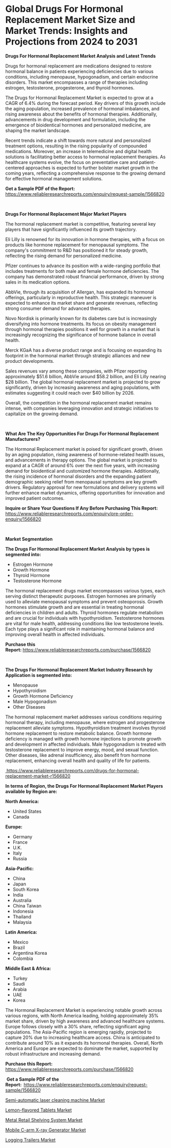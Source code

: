 <p><h1>Global Drugs For Hormonal Replacement Market Size and Market Trends: Insights and Projections from 2024 to 2031</h1></p><p><strong>Drugs For Hormonal Replacement Market Analysis and Latest Trends</strong></p>
<p><p>Drugs for hormonal replacement are medications designed to restore hormonal balance in patients experiencing deficiencies due to various conditions, including menopause, hypogonadism, and certain endocrine disorders. This market encompasses a range of therapies including estrogen, testosterone, progesterone, and thyroid hormones.</p><p>The Drugs for Hormonal Replacement Market is expected to grow at a CAGR of 6.4% during the forecast period. Key drivers of this growth include the aging population, increased prevalence of hormonal imbalances, and rising awareness about the benefits of hormonal therapies. Additionally, advancements in drug development and formulation, including the emergence of bioidentical hormones and personalized medicine, are shaping the market landscape.</p><p>Recent trends indicate a shift towards more natural and personalized treatment options, resulting in the rising popularity of compounded medications. Moreover, an increase in telemedicine and digital health solutions is facilitating better access to hormonal replacement therapies. As healthcare systems evolve, the focus on preventative care and patient-centered approaches is expected to further bolster market growth in the coming years, reflecting a comprehensive response to the growing demand for effective hormonal management solutions.</p></p>
<p><strong>Get a Sample PDF of the Report:&nbsp;</strong> <a href="https://www.reliableresearchreports.com/enquiry/request-sample/1566820">https://www.reliableresearchreports.com/enquiry/request-sample/1566820</a></p>
<p>&nbsp;</p>
<p><strong>Drugs For Hormonal Replacement Major Market Players</strong></p>
<p><p>The hormonal replacement market is competitive, featuring several key players that have significantly influenced its growth trajectory. </p><p>Eli Lilly is renowned for its innovation in hormone therapies, with a focus on products like hormone replacement for menopausal symptoms. The company's commitment to R&D has positioned it for steady growth, reflecting the rising demand for personalized medicine.</p><p>Pfizer continues to advance its position with a wide-ranging portfolio that includes treatments for both male and female hormone deficiencies. The company has demonstrated robust financial performance, driven by strong sales in its medication options.</p><p>AbbVie, through its acquisition of Allergan, has expanded its hormonal offerings, particularly in reproductive health. This strategic maneuver is expected to enhance its market share and generate revenues, reflecting strong consumer demand for advanced therapies.</p><p>Novo Nordisk is primarily known for its diabetes care but is increasingly diversifying into hormone treatments. Its focus on obesity management through hormonal therapies positions it well for growth in a market that is increasingly recognizing the significance of hormone balance in overall health.</p><p>Merck KGaA has a diverse product range and is focusing on expanding its footprint in the hormonal market through strategic alliances and new product developments.</p><p>Sales revenues vary among these companies, with Pfizer reporting approximately $51.6 billion, AbbVie around $58.2 billion, and Eli Lilly nearing $28 billion. The global hormonal replacement market is projected to grow significantly, driven by increasing awareness and aging populations, with estimates suggesting it could reach over $40 billion by 2026. </p><p>Overall, the competition in the hormonal replacement market remains intense, with companies leveraging innovation and strategic initiatives to capitalize on the growing demand.</p></p>
<p>&nbsp;</p>
<p><strong>What Are The Key Opportunities For Drugs For Hormonal Replacement Manufacturers?</strong></p>
<p><p>The Hormonal Replacement market is poised for significant growth, driven by an aging population, rising awareness of hormone-related health issues, and advancements in therapy options. The global market is projected to expand at a CAGR of around 6% over the next five years, with increasing demand for bioidentical and customized hormone therapies. Additionally, the rising incidence of hormonal disorders and the expanding patient demographic seeking relief from menopausal symptoms are key growth drivers. Regulatory approval for new formulations and delivery systems will further enhance market dynamics, offering opportunities for innovation and improved patient outcomes.</p></p>
<p><strong>Inquire or Share Your Questions If Any Before Purchasing This Report:</strong> <a href="https://www.reliableresearchreports.com/enquiry/pre-order-enquiry/1566820">https://www.reliableresearchreports.com/enquiry/pre-order-enquiry/1566820</a></p>
<p>&nbsp;</p>
<p><strong>Market Segmentation</strong></p>
<p><strong>The Drugs For Hormonal Replacement Market Analysis by types is segmented into:</strong></p>
<p><ul><li>Estrogen Hormone</li><li>Growth Hormone</li><li>Thyroid Hormone</li><li>Testosterone Hormone</li></ul></p>
<p><p>The hormonal replacement drugs market encompasses various types, each serving distinct therapeutic purposes. Estrogen hormones are primarily used to alleviate menopausal symptoms and prevent osteoporosis. Growth hormones stimulate growth and are essential in treating hormonal deficiencies in children and adults. Thyroid hormones regulate metabolism and are crucial for individuals with hypothyroidism. Testosterone hormones are vital for male health, addressing conditions like low testosterone levels. Each type plays a significant role in maintaining hormonal balance and improving overall health in affected individuals.</p></p>
<p><strong>Purchase this Report:&nbsp;</strong><a href="https://www.reliableresearchreports.com/purchase/1566820">https://www.reliableresearchreports.com/purchase/1566820</a></p>
<p>&nbsp;</p>
<p><strong>The Drugs For Hormonal Replacement Market Industry Research by Application is segmented into:</strong></p>
<p><ul><li>Menopause</li><li>Hypothyroidism</li><li>Growth Hormone Deficiency</li><li>Male Hypogonadism</li><li>Other Diseases</li></ul></p>
<p><p>The hormonal replacement market addresses various conditions requiring hormonal therapy, including menopause, where estrogen and progesterone replacement alleviate symptoms. Hypothyroidism treatment involves thyroid hormone replacement to restore metabolic balance. Growth hormone deficiency is managed with growth hormone injections to promote growth and development in affected individuals. Male hypogonadism is treated with testosterone replacement to improve energy, mood, and sexual function. Other diseases, like adrenal insufficiency, also benefit from hormone replacement, enhancing overall health and quality of life for patients.</p></p>
<p><a href="https://www.reliableresearchreports.com/drugs-for-hormonal-replacement-market-r1566820">&nbsp;https://www.reliableresearchreports.com/drugs-for-hormonal-replacement-market-r1566820</a></p>
<p><strong>In terms of Region, the Drugs For Hormonal Replacement Market Players available by Region are:</strong></p>
<p>
    <p> <strong> North America: </strong>
        <ul>
            <li>United States</li>
            <li>Canada</li>
        </ul>
        </p> 
    <p> <strong> Europe: </strong>
        <ul>
            <li>Germany</li>
            <li>France</li>
            <li>U.K.</li>
            <li>Italy</li>
            <li>Russia</li>
        </ul>
        </p> 
    <p> <strong> Asia-Pacific: </strong>
        <ul>
            <li>China</li>
            <li>Japan</li>
            <li>South Korea</li>
            <li>India</li>
            <li>Australia</li>
            <li>China Taiwan</li>
            <li>Indonesia</li>
            <li>Thailand</li>
            <li>Malaysia</li>
        </ul>
        </p> 
    <p> <strong> Latin America: </strong>
        <ul>
            <li>Mexico</li>
            <li>Brazil</li>
            <li>Argentina Korea</li>
            <li>Colombia</li>
        </ul>
        </p> 
    <p> <strong> Middle East & Africa: </strong>
        <ul>
            <li>Turkey</li>
            <li>Saudi</li>
            <li>Arabia</li>
            <li>UAE</li>
            <li>Korea</li>
        </ul>
    </p>
    </p>
<p><p>The Hormonal Replacement Market is experiencing notable growth across various regions, with North America leading, holding approximately 35% market share, driven by high awareness and advanced healthcare systems. Europe follows closely with a 30% share, reflecting significant aging populations. The Asia-Pacific region is emerging rapidly, projected to capture 20% due to increasing healthcare access. China is anticipated to contribute around 10% as it expands its hormonal therapies. Overall, North America and Europe are expected to dominate the market, supported by robust infrastructure and increasing demand.</p></p>
<p><strong>Purchase this Report: </strong><a href="https://www.reliableresearchreports.com/purchase/1566820">https://www.reliableresearchreports.com/purchase/1566820</a></p>
<p>&nbsp;<strong>Get a Sample PDF of the Report:&nbsp;&nbsp;</strong><a href="https://www.reliableresearchreports.com/enquiry/request-sample/1566820">https://www.reliableresearchreports.com/enquiry/request-sample/1566820</a></p>
<p><strong></strong></p>
<p><p><a href="https://medium.com/@mdhefjumiah_5983/global-semi-automatic-laser-cleaning-machine-market-trends-and-innovations-a-forward-looking-3451ecb2de70?postPublishedType=repub">Semi-automatic laser cleaning machine Market</a></p><p><a href="https://issuu.com/reportprime-2/docs/lemon-flavored-tablets-market-size-_697a625393792e">Lemon-flavored Tablets Market</a></p><p><a href="https://medium.com/@teknohash_54994/global-metal-retail-shelving-system-market-focus-on-application-end-use-industry-type-feeae37fe5e0">Metal Retail Shelving System Market</a></p><p><a href="https://github.com/rahu1506/Market-Research-Report-List-6/blob/main/mobile-c-arm-x-ray-generator-market.md">Mobile C-arm X-ray Generator Market</a></p><p><a href="https://www.linkedin.com/pulse/how-regional-markets-adapting-logging-trailers-market-innovations-meoxe">Logging Trailers Market</a></p></p>